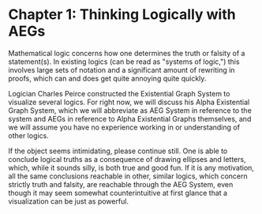 # Chapter 1: Thinking Logically with AEGs

Mathematical logic concerns how one determines the truth or falsity of a statement(s). In existing logics
(can be read as "systems of logic,") this involves large sets of notation and a significant amount of rewriting in proofs,
which can and does get quite annoying quite quickly. 

Logician Charles Peirce constructed the Existential Graph System to visualize several logics. For right now, we will discuss
his Alpha Existential Graph System, which we will abbreviate as AEG System in reference to the system and AEGs in reference
to Alpha Existential Graphs themselves, and we will assume you have no experience working in or understanding of other logics.

If the object seems intimidating, please continue still. One is able to conclude logical truths as a consequence
of drawing ellipses and letters, which, while it sounds silly, is both true and good fun. If it is any motivation,
all the same conclusions reachable in other, similar logics, which concern strictly truth and falsity, are reachable through
the AEG System, even though it may seem somewhat counterintuitive at first glance that a visualization can be just as 
powerful.
